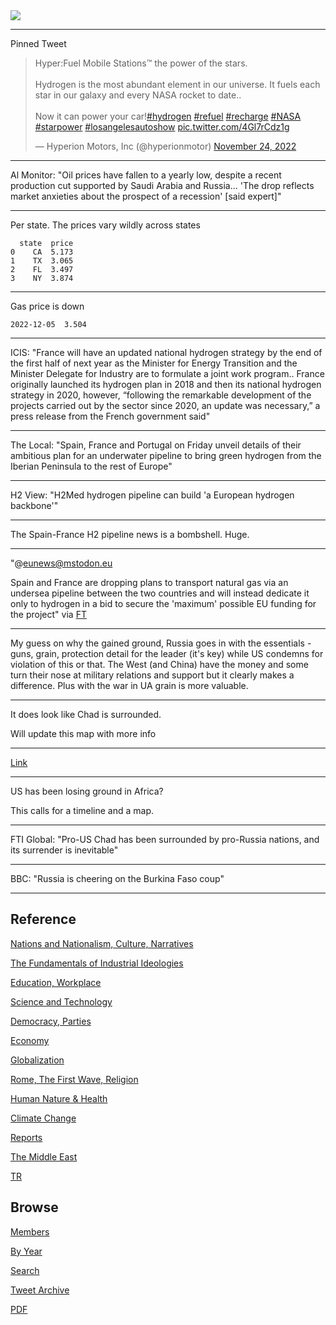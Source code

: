 <img src="https://drive.google.com/uc?export=view&id=1B2wf9R7AMH1d7Vw6e2mucLbIQ5NSjir7"/>

---

Pinned Tweet

<blockquote class="twitter-tweet"><p lang="en" dir="ltr">Hyper:Fuel Mobile Stations™ the power of the stars.<br><br>Hydrogen is the most abundant element in our universe. It fuels each star in our galaxy and every NASA rocket to date.. <br><br>Now it can power your car!<a href="https://twitter.com/hashtag/hydrogen?src=hash&amp;ref_src=twsrc%5Etfw">#hydrogen</a> <a href="https://twitter.com/hashtag/refuel?src=hash&amp;ref_src=twsrc%5Etfw">#refuel</a> <a href="https://twitter.com/hashtag/recharge?src=hash&amp;ref_src=twsrc%5Etfw">#recharge</a> <a href="https://twitter.com/hashtag/NASA?src=hash&amp;ref_src=twsrc%5Etfw">#NASA</a> <a href="https://twitter.com/hashtag/starpower?src=hash&amp;ref_src=twsrc%5Etfw">#starpower</a> <a href="https://twitter.com/hashtag/losangelesautoshow?src=hash&amp;ref_src=twsrc%5Etfw">#losangelesautoshow</a> <a href="https://t.co/4Gl7rCdz1g">pic.twitter.com/4Gl7rCdz1g</a></p>&mdash; Hyperion Motors, Inc (@hyperionmotor) <a href="https://twitter.com/hyperionmotor/status/1595587623783141376?ref_src=twsrc%5Etfw">November 24, 2022</a></blockquote> <script async src="https://platform.twitter.com/widgets.js" charset="utf-8"></script>

---



Al Monitor: "Oil prices have fallen to a yearly low, despite a recent
production cut supported by Saudi Arabia and Russia... 'The drop
reflects market anxieties about the prospect of a recession' [said
expert]"

---

Per state. The prices vary wildly across states

```text
  state  price
0    CA  5.173
1    TX  3.065
2    FL  3.497
3    NY  3.874
```

---

Gas price is down 

```
2022-12-05  3.504
```

---

ICIS: "France will have an updated national hydrogen strategy by the
end of the first half of next year as the Minister for Energy
Transition and the Minister Delegate for Industry are to formulate a
joint work program.. France originally launched its hydrogen plan in
2018 and then its national hydrogen strategy in 2020, however,
“following the remarkable development of the projects carried out by
the sector since 2020, an update was necessary,” a press release from
the French government said"

---

The Local: "Spain, France and Portugal on Friday unveil details of
their ambitious plan for an underwater pipeline to bring green
hydrogen from the Iberian Peninsula to the rest of Europe"

---

H2 View: "H2Med hydrogen pipeline can build 'a European hydrogen backbone'"

---

The Spain-France H2 pipeline news is a bombshell. Huge. 

---

"@eunews@mstodon.eu

Spain and France are dropping plans to transport natural gas via an
undersea pipeline between the two countries and will instead dedicate
it only to hydrogen in a bid to secure the 'maximum' possible EU
funding for the project" via [FT](https://www.ft.com/content/b0fbbaaf-3c21-4ba2-836c-fc2998048654)

---

My guess on why the gained ground, Russia goes in with the essentials - 
guns, grain, protection detail for the leader (it's key) while US
condemns for violation of this or that. The West (and China) have the
money and some turn their nose at military relations and support but
it clearly makes a difference. Plus with the war in UA grain is more
valuable.

---

It does look like Chad is surrounded.

Will update this map with more info

---

[Link](2022/12/ru-africa.html)

---

US has been losing ground in Africa? 

This calls for a timeline and a map. 

---

FTI Global: "Pro-US Chad has been surrounded by pro-Russia nations,
and its surrender is inevitable"

---

BBC: "Russia is cheering on the Burkina Faso coup"

---

## Reference

[Nations and Nationalism, Culture, Narratives](2013/02/nations-and-nationalism.html)

[The Fundamentals of Industrial Ideologies](2011/04/fundamentals-of-industrial-ideologies.html)

[Education, Workplace](2017/09/education-workplace.html)

[Science and Technology](2018/09/science-technology.html)

[Democracy, Parties](2016/11/democracy.html)

[Economy](2018/05/economy.html)

[Globalization](2018/09/globalization.html)

[Rome, The First Wave, Religion](2017/12/rome.html)

[Human Nature & Health](2020/07/human-nature.html)

[Climate Change](2018/12/climate.html)

[Reports](2019/05/reports.html)

[The Middle East](2019/07/middleeast.html)

[TR](../tr)

## Browse

[Members](2022/08/members.html)

[By Year](years.html)

[Search](search.html)

[Tweet Archive](tweets/index.html)

[PDF](https://drive.google.com/uc?export=view&id=1FSi-1MnqXVq_PVTEXzzflwN8-7h92N_R)

